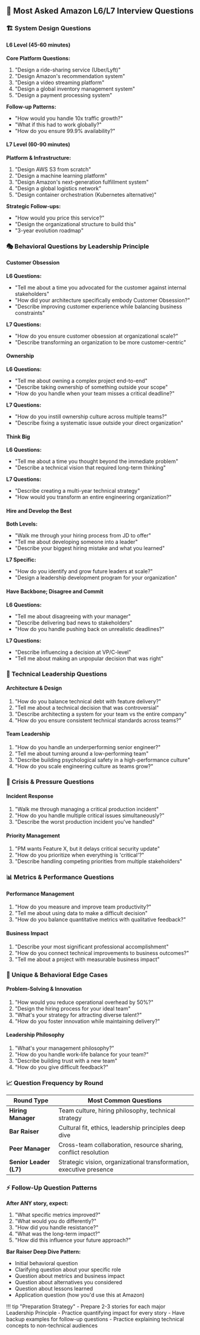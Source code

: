 <!-- 
Common Questions - Shared Component
Frequently asked Amazon L6/L7 interview questions by category.
Usage: {% include "_includes/common-questions.md" %}
-->

## 🎯 Most Asked Amazon L6/L7 Interview Questions

### 🏗️ System Design Questions

#### L6 Level (45-60 minutes)
**Core Platform Questions:**
1. "Design a ride-sharing service (Uber/Lyft)"
2. "Design Amazon's recommendation system"
3. "Design a video streaming platform"
4. "Design a global inventory management system"
5. "Design a payment processing system"

**Follow-up Patterns:**
- "How would you handle 10x traffic growth?"
- "What if this had to work globally?"
- "How do you ensure 99.9% availability?"

#### L7 Level (60-90 minutes)
**Platform & Infrastructure:**
1. "Design AWS S3 from scratch"
2. "Design a machine learning platform"
3. "Design Amazon's next-generation fulfillment system"
4. "Design a global logistics network"
5. "Design container orchestration (Kubernetes alternative)"

**Strategic Follow-ups:**
- "How would you price this service?"
- "Design the organizational structure to build this"
- "3-year evolution roadmap"

### 🎭 Behavioral Questions by Leadership Principle

#### Customer Obsession
**L6 Questions:**
- "Tell me about a time you advocated for the customer against internal stakeholders"
- "How did your architecture specifically embody Customer Obsession?"
- "Describe improving customer experience while balancing business constraints"

**L7 Questions:**
- "How do you ensure customer obsession at organizational scale?"
- "Describe transforming an organization to be more customer-centric"

#### Ownership
**L6 Questions:**
- "Tell me about owning a complex project end-to-end"
- "Describe taking ownership of something outside your scope"
- "How do you handle when your team misses a critical deadline?"

**L7 Questions:**
- "How do you instill ownership culture across multiple teams?"
- "Describe fixing a systematic issue outside your direct organization"

#### Think Big
**L6 Questions:**
- "Tell me about a time you thought beyond the immediate problem"
- "Describe a technical vision that required long-term thinking"

**L7 Questions:**
- "Describe creating a multi-year technical strategy"
- "How would you transform an entire engineering organization?"

#### Hire and Develop the Best
**Both Levels:**
- "Walk me through your hiring process from JD to offer"
- "Tell me about developing someone into a leader"
- "Describe your biggest hiring mistake and what you learned"

**L7 Specific:**
- "How do you identify and grow future leaders at scale?"
- "Design a leadership development program for your organization"

#### Have Backbone; Disagree and Commit
**L6 Questions:**
- "Tell me about disagreeing with your manager"
- "Describe delivering bad news to stakeholders"
- "How do you handle pushing back on unrealistic deadlines?"

**L7 Questions:**
- "Describe influencing a decision at VP/C-level"
- "Tell me about making an unpopular decision that was right"

### 🔧 Technical Leadership Questions

#### Architecture & Design
1. "How do you balance technical debt with feature delivery?"
2. "Tell me about a technical decision that was controversial"
3. "Describe architecting a system for your team vs the entire company"
4. "How do you ensure consistent technical standards across teams?"

#### Team Leadership
1. "How do you handle an underperforming senior engineer?"
2. "Tell me about turning around a low-performing team"
3. "Describe building psychological safety in a high-performance culture"
4. "How do you scale engineering culture as teams grow?"

### 🚨 Crisis & Pressure Questions

#### Incident Response
1. "Walk me through managing a critical production incident"
2. "How do you handle multiple critical issues simultaneously?"
3. "Describe the worst production incident you've handled"

#### Priority Management
1. "PM wants Feature X, but it delays critical security update"
2. "How do you prioritize when everything is 'critical'?"
3. "Describe handling competing priorities from multiple stakeholders"

### 📊 Metrics & Performance Questions

#### Performance Management
1. "How do you measure and improve team productivity?"
2. "Tell me about using data to make a difficult decision"
3. "How do you balance quantitative metrics with qualitative feedback?"

#### Business Impact
1. "Describe your most significant professional accomplishment"
2. "How do you connect technical improvements to business outcomes?"
3. "Tell me about a project with measurable business impact"

### 🎪 Unique & Behavioral Edge Cases

#### Problem-Solving & Innovation
1. "How would you reduce operational overhead by 50%?"
2. "Design the hiring process for your ideal team"
3. "What's your strategy for attracting diverse talent?"
4. "How do you foster innovation while maintaining delivery?"

#### Leadership Philosophy
1. "What's your management philosophy?"
2. "How do you handle work-life balance for your team?"
3. "Describe building trust with a new team"
4. "How do you give difficult feedback?"

### 📈 Question Frequency by Round

| Round Type | Most Common Questions |
|------------|----------------------|
| **Hiring Manager** | Team culture, hiring philosophy, technical strategy |
| **Bar Raiser** | Cultural fit, ethics, leadership principles deep dive |
| **Peer Manager** | Cross-team collaboration, resource sharing, conflict resolution |
| **Senior Leader (L7)** | Strategic vision, organizational transformation, executive presence |

### ⚡ Follow-Up Question Patterns

**After ANY story, expect:**
1. "What specific metrics improved?"
2. "What would you do differently?"
3. "How did you handle resistance?"
4. "What was the long-term impact?"
5. "How did this influence your future approach?"

**Bar Raiser Deep Dive Pattern:**
- Initial behavioral question
- Clarifying question about your specific role
- Question about metrics and business impact
- Question about alternatives you considered
- Question about lessons learned
- Application question (how you'd use this at Amazon)

!!! tip "Preparation Strategy"
    - Prepare 2-3 stories for each major Leadership Principle
    - Practice quantifying impact for every story
    - Have backup examples for follow-up questions
    - Practice explaining technical concepts to non-technical audiences